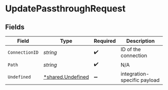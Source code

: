 # UpdatePassthroughRequest


## Fields

| Field                                                        | Type                                                         | Required                                                     | Description                                                  |
| ------------------------------------------------------------ | ------------------------------------------------------------ | ------------------------------------------------------------ | ------------------------------------------------------------ |
| `ConnectionID`                                               | *string*                                                     | :heavy_check_mark:                                           | ID of the connection                                         |
| `Path`                                                       | *string*                                                     | :heavy_check_mark:                                           | N/A                                                          |
| `Undefined`                                                  | [*shared.Undefined](../../../pkg/models/shared/undefined.md) | :heavy_minus_sign:                                           | integration-specific payload                                 |